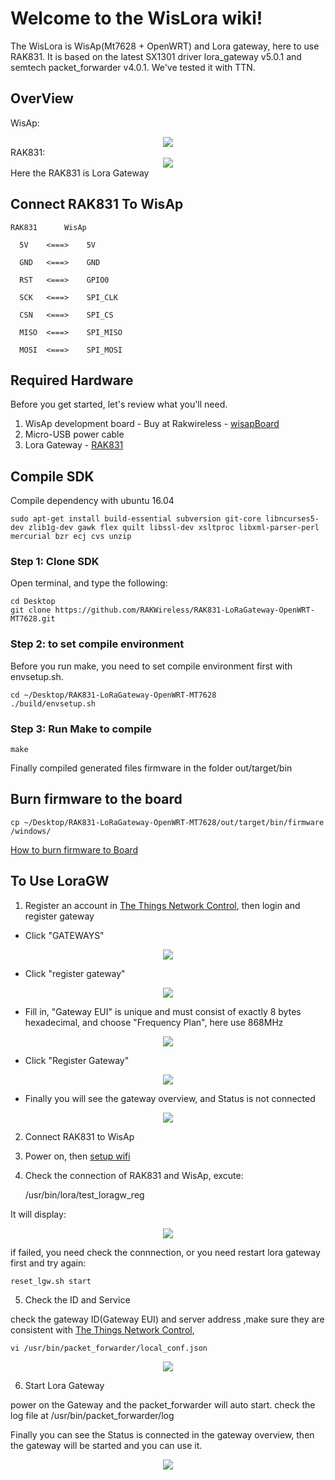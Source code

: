 # Welcome to the WisLora wiki!
The WisLora is WisAp(Mt7628 + OpenWRT) and Lora gateway, here to use RAK831. It is based on the latest SX1301 driver lora_gateway v5.0.1 and semtech packet_forwarder v4.0.1. We've tested it with TTN.

## OverView
WisAp:
<div align=center> <img src="https://github.com/RAKWireless/wiscore/raw/master/img/wisap_overview.png" /> </div>
RAK831:
<div align=center> <img src="https://github.com/RAKWireless/wiscore/raw/master/img/RAK831.png" /> </div>
Here the RAK831 is Lora Gateway

## Connect RAK831 To WisAp

	RAK831 		WisAp
	  
	  5V    <===>    5V
	  
	  GND   <===>    GND
	  
	  RST   <===>    GPIO0

	  SCK   <===>    SPI_CLK

	  CSN   <===> 	 SPI_CS

	  MISO  <===>    SPI_MISO

	  MOSI  <===>    SPI_MOSI


## Required Hardware	

Before you get started, let's review what you'll need.<br>	
1. WisAp development board -  Buy at Rakwireless - [wisapBoard](https://www.aliexpress.com/store/product/WisAP-MT7628-open-source-hardware-routing-gateway-Openwrt-Arduino-intelligent-speech-recognition-module/2805180_32791851425.html?spm=2114.12010615.0.0.19224b5bsq3LC5)<br> 	
2. Micro-USB power cable<br>
3. Lora Gateway - [RAK831](https://www.aliexpress.com/store/product/RAK831-LoRa-LoRaWAN-Gateway-Module-433-868-915MHz-base-on-SX1301-Wireless-Spread-Spectrum-Transmission-range/2805180_32832894046.html?spm=2114.12010615.0.0.52c53549b1zqQa)<br> 	

## Compile SDK

Compile dependency with ubuntu 16.04

	sudo apt-get install build-essential subversion git-core libncurses5-dev zlib1g-dev gawk flex quilt libssl-dev xsltproc libxml-parser-perl mercurial bzr ecj cvs unzip

### Step 1: Clone SDK
Open terminal, and type the following:<br>

    cd Desktop
    git clone https://github.com/RAKWireless/RAK831-LoRaGateway-OpenWRT-MT7628.git


### Step 2: to set compile environment
Before you run make, you need to set compile environment first with envsetup.sh.

    cd ~/Desktop/RAK831-LoRaGateway-OpenWRT-MT7628
    ./build/envsetup.sh

### Step 3: Run Make to compile

	make

Finally compiled generated files firmware in the folder out/target/bin


## Burn firmware to the board

    cp ~/Desktop/RAK831-LoRaGateway-OpenWRT-MT7628/out/target/bin/firmware /windows/

[How to burn firmware to Board](https://github.com/RAKWireless/wiscore/wiki/Burn-firmware-to-MT762x-Board)<br>


## To Use LoraGW

1. Register an account in [The Things Network Control](https://console.thethingsnetwork.org), then login and register gateway

* Click "GATEWAYS"
<div align=center> <img src="https://github.com/RAKWireless/wiscore/blob/master/img/ThingsC_home.png" /> </div>

* Click "register gateway"
<div align=center> <img src="https://github.com/RAKWireless/wiscore/blob/master/img/ThingsC_reg1.png" /> </div>

* Fill in, "Gateway EUI" is unique and must consist of exactly 8 bytes hexadecimal, and choose "Frequency Plan", here use 868MHz
<div align=center> <img src="https://github.com/RAKWireless/wiscore/blob/master/img/ThingsC_reg2.png" /> </div>

* Click "Register Gateway"
<div align=center> <img src="https://github.com/RAKWireless/wiscore/blob/master/img/ThingsC_reg3.png" /> </div>

* Finally you will see the gateway overview, and Status is not connected
<div align=center> <img src="https://github.com/RAKWireless/wiscore/blob/master/img/ThingsC_reg4.png" /> </div>

2. Connect RAK831 to WisAp

3. Power on, then [setup wifi](https://github.com/RAKWireless/wiscore/wiki/Setup-Wireless)

4. Check the connection of RAK831 and WisAp, excute:

	/usr/bin/lora/test_loragw_reg

It will display:
<div align=center> <img src="https://github.com/RAKWireless/wiscore/blob/master/img/RAK831_WisAp_Spi.png" /> </div>

if failed, you need check the connnection, or you need restart lora gateway first and try again:

	reset_lgw.sh start

5. Check the ID and Service

check the gateway ID(Gateway EUI) and server address ,make sure they are consistent with [The Things Network Control](https://console.thethingsnetwork.org),

	vi /usr/bin/packet_forwarder/local_conf.json

<div align=center> <img src="https://github.com/RAKWireless/wiscore/blob/master/img/wislora_global.png" /> </div>
	
6. Start Lora Gateway

power on the Gateway and the packet_forwarder will auto start. check the log file at /usr/bin/packet_forwarder/log
	

Finally you can see the Status is connected in the gateway overview, then the gateway will be started and you can use it.
<div align=center> <img src="https://github.com/RAKWireless/wiscore/blob/master/img/ThingsC_con.png" /> </div>
